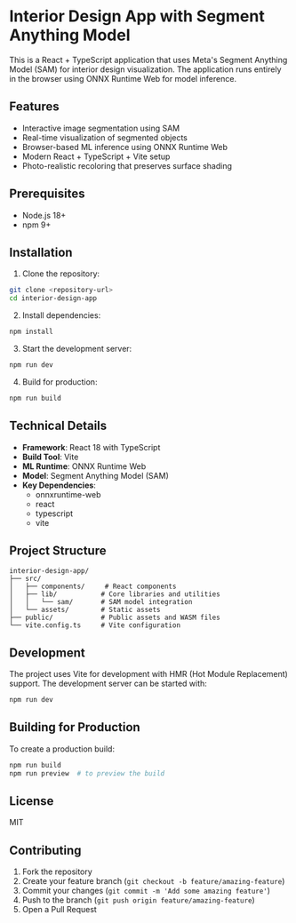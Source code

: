 # Interior Design App with Segment Anything Model

This is a React + TypeScript application that uses Meta's Segment Anything Model (SAM) for interior design visualization. The application runs entirely in the browser using ONNX Runtime Web for model inference.

## Features

- Interactive image segmentation using SAM
- Real-time visualization of segmented objects
- Browser-based ML inference using ONNX Runtime Web
- Modern React + TypeScript + Vite setup
- Photo-realistic recoloring that preserves surface shading

## Prerequisites

- Node.js 18+ 
- npm 9+

## Installation

1. Clone the repository:
```bash
git clone <repository-url>
cd interior-design-app
```

2. Install dependencies:
```bash
npm install
```

3. Start the development server:
```bash
npm run dev
```

4. Build for production:
```bash
npm run build
```

## Technical Details

- **Framework**: React 18 with TypeScript
- **Build Tool**: Vite
- **ML Runtime**: ONNX Runtime Web
- **Model**: Segment Anything Model (SAM)
- **Key Dependencies**:
  - onnxruntime-web
  - react
  - typescript
  - vite

## Project Structure

```
interior-design-app/
├── src/
│   ├── components/     # React components
│   ├── lib/           # Core libraries and utilities
│   │   └── sam/       # SAM model integration
│   └── assets/        # Static assets
├── public/            # Public assets and WASM files
└── vite.config.ts     # Vite configuration
```

## Development

The project uses Vite for development with HMR (Hot Module Replacement) support. The development server can be started with:

```bash
npm run dev
```

## Building for Production

To create a production build:

```bash
npm run build
npm run preview  # to preview the build
```

## License

MIT

## Contributing

1. Fork the repository
2. Create your feature branch (`git checkout -b feature/amazing-feature`)
3. Commit your changes (`git commit -m 'Add some amazing feature'`)
4. Push to the branch (`git push origin feature/amazing-feature`)
5. Open a Pull Request
